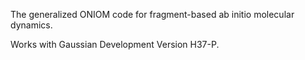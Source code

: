 The generalized ONIOM code for fragment-based ab initio molecular dynamics. 

Works with Gaussian Development Version H37-P. 

